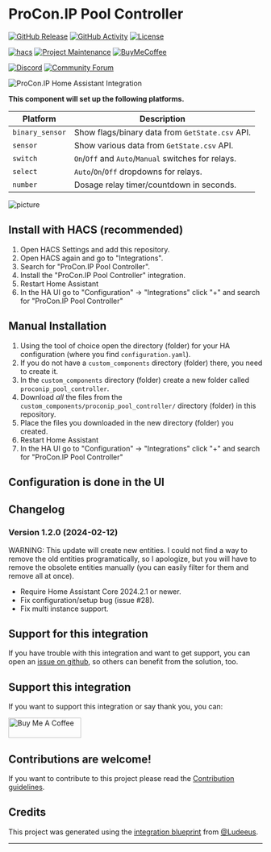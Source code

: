 # ProCon.IP Pool Controller

[![GitHub Release][releases-shield]][releases]
[![GitHub Activity][commits-shield]][commits]
[![License][license-shield]](LICENSE)

[![hacs][hacs-badge]][hacs]
[![Project Maintenance][maintenance-shield]][user_profile]
[![BuyMeCoffee][buymeacoffee-badge]][buymeacoffee]

[![Discord][discord-shield]][discord]
[![Community Forum][forum-shield]][forum]

![ProCon.IP Home Assistant Integration][logo]

**This component will set up the following platforms.**

| Platform        | Description                                         |
|-----------------|-----------------------------------------------------|
| `binary_sensor` | Show flags/binary data from `GetState.csv` API.     |
| `sensor`        | Show various data from `GetState.csv` API.          |
| `switch`        | `On`/`Off` and `Auto`/`Manual` switches for relays. |
| `select`        | `Auto`/`On`/`Off` dropdowns for relays.             |
| `number`        | Dosage relay timer/countdown in seconds.            |

![picture]

## Install with HACS (recommended)

1. Open HACS Settings and add this repository.
2. Open HACS again and go to "Integrations".
3. Search for "ProCon.IP Pool Controller".
4. Install the "ProCon.IP Pool Controller" integration.
5. Restart Home Assistant
6. In the HA UI go to "Configuration" -> "Integrations" click "+" and search for "ProCon.IP Pool Controller"

## Manual Installation

1. Using the tool of choice open the directory (folder) for your HA configuration (where you find `configuration.yaml`).
2. If you do not have a `custom_components` directory (folder) there, you need to create it.
3. In the `custom_components` directory (folder) create a new folder called `proconip_pool_controller`.
4. Download _all_ the files from the `custom_components/proconip_pool_controller/` directory (folder) in this repository.
5. Place the files you downloaded in the new directory (folder) you created.
6. Restart Home Assistant
7. In the HA UI go to "Configuration" -> "Integrations" click "+" and search for "ProCon.IP Pool Controller"

## Configuration is done in the UI

<!---->

## Changelog

### Version 1.2.0 (2024-02-12)
WARNING: This update will create new entities. I could not find a way to remove the old entities programatically, so I apologize, but you will have to remove the obsolete entities manually (you can easily filter for them and remove all at once).

* Require Home Assistant Core 2024.2.1 or newer.
* Fix configuration/setup bug (issue #28).
* Fix multi instance support.

## Support for this integration

If you have trouble with this integration and want to get support, you can open an [issue on github][issues], so others
can benefit from the solution, too.

## Support this integration

If you want to support this integration or say thank you, you can:

[<img src="https://cdn.buymeacoffee.com/buttons/v2/default-yellow.png" alt="Buy Me A Coffee" style="height: 40px !important;width: 144px !important;" >](https://www.buymeacoffee.com/ylabonte)

## Contributions are welcome!

If you want to contribute to this project please read the [Contribution guidelines](CONTRIBUTING.md).

## Credits

This project was generated using the [integration blueprint][integration_blueprint] from [@Ludeeus](https://github.com/ludeeus).

---

[integration_blueprint]: https://github.com/ludeeus/integration_blueprint
[buymeacoffee]: https://www.buymeacoffee.com/ylabonte
[buymeacoffee-badge]: https://img.shields.io/badge/buy%20me%20a%20coffee-donate-yellow.svg?style=for-the-badge
[commits-shield]: https://img.shields.io/github/commit-activity/y/ylabonte/proconip-hass.svg?style=for-the-badge
[commits]: https://github.com/ylabonte/proconip-hass/commits/main
[hacs]: https://hacs.xyz
[hacs-badge]: https://img.shields.io/badge/HACS-Custom-orange.svg?style=for-the-badge
[discord]: https://discord.gg/Qa5fW2R
[discord-shield]: https://img.shields.io/discord/330944238910963714.svg?style=for-the-badge
[logo]: https://github.com/ylabonte/proconip-hass/raw/main/logo.png
[picture]: https://github.com/ylabonte/proconip-hass/raw/main/picture.png
[forum-shield]: https://img.shields.io/badge/community-forum-brightgreen.svg?style=for-the-badge
[forum]: https://community.home-assistant.io/
[license-shield]: https://img.shields.io/github/license/ylabonte/proconip-hass.svg?style=for-the-badge
[maintenance-shield]: https://img.shields.io/badge/maintainer-Yannic%20Labonte%20(%40ylabonte)-blue.svg?style=for-the-badge
[releases-shield]: https://img.shields.io/github/release/ylabonte/proconip-hass.svg?style=for-the-badge
[releases]: https://github.com/ylabonte/proconip-hass/releases
[user_profile]: https://github.com/ylabonte
[issues]: https://github.com/ylabonte/proconip-hass/issues